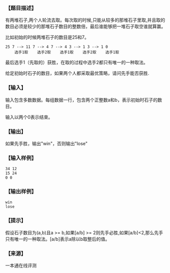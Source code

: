 ### 【题目描述】

有两堆石子,两个人轮流去取。每次取的时候,只能从较多的那堆石子里取,并且取的数目必须是较少的那堆石子数目的整数倍，最后谁能够把一堆石子取空谁就算赢。

比如初始的时候两堆石子的数目是25和7。

```
25 7 --> 11 7 --> 4 7 --> 4 3 --> 1 3 --> 1 0
    选手1取    选手2取    选手1取    选手2取    选手1取
```

最后选手1（先取的）获胜，在取的过程中选手2都只有唯一的一种取法。

给定初始时石子的数目，如果两个人都采取最优策略，请问先手能否获胜.

### 【输入】

输入包含多数数据。每组数据一行，包含两个正整数a和b，表示初始时石子的数目。

输入以两个0表示结束。

### 【输出】

如果先手胜，输出"win"，否则输出"lose"

### 【输入样例】

```
34 12
15 24
0 0

```

### 【输出样例】

```
win
lose

```

### 【提示】

假设石子数目为(a,b)且a >= b,如果\[a/b\] >= 2则先手必胜,如果\[a/b\]<2,那么先手只有唯一的一种取法。\[a/b\]表示a除以b取整后的值。


 ### 【来源】

 一本通在线评测 
